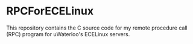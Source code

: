 # RPCForECELinux
This repository contains the C source code for my remote procedure call (RPC) program for uWaterloo's ECELinux servers.
